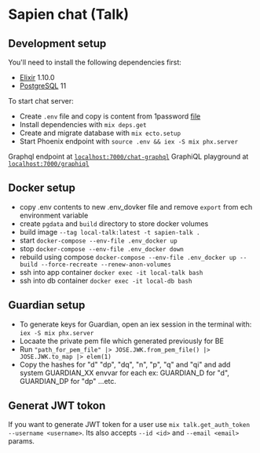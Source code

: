 # Sapien chat (Talk)

## Development setup

You'll need to install the following dependencies first:

* [Elixir](https://elixir-lang.org/install.html) 1.10.0
* [PostgreSQL](https://postgresapp.com/) 11

To start chat server:

* Create `.env` file and copy is content from 1password [file](https://sapien.1password.com/vaults/ajcgx3zogtvg6xo7qkzou5jjd4/allitems/whypdk7xhjabpmijt76osgesl4)
* Install dependencies with `mix deps.get`
* Create and migrate database with `mix ecto.setup`
* Start Phoenix endpoint with `source .env && iex -S mix phx.server`

Graphql endpoint at [`localhost:7000/chat-graphql`](http://localhost:7000/graphql)
GraphiQL playground at [`localhost:7000/graphiql`](http://localhost:7000/graphiql)

## Docker setup
* copy .env contents to new .env_dovker file and remove `export` from ech environment variable
* create `pgdata` and `build` directory to store docker volumes 
* build image `--tag local-talk:latest -t sapien-talk . `
* start `docker-compose --env-file .env_docker up`
* stop `docker-compose --env-file .env_docker down`
* rebuild using compose `docker-compose --env-file .env_docker up --build --force-recreate --renew-anon-volumes`
* ssh into app container `docker exec -it local-talk bash`
* ssh into db container `docker exec -it local-db bash`


## Guardian setup
* To generate keys for Guardian, open an iex session in the terminal with: `iex -S mix phx.server`
* Locaate the private pem file which generated previously for BE
* Run `"path_for_pem_file" |> JOSE.JWK.from_pem_file() |> JOSE.JWK.to_map |> elem(1)`
* Copy the hashes for "d" "dp", "dq", "n", "p", "q" and "qi" and add system GUARDIAN_XX envvar for each
 ex: GUARDIAN_D for "d", GUARDIAN_DP for "dp" ...etc.


## Generat JWT tokon
If you want to generate JWT token for a user use `mix talk.get_auth_token --username <username>`. Its  also accepts `--id <id>` and `--email <email>` params.
